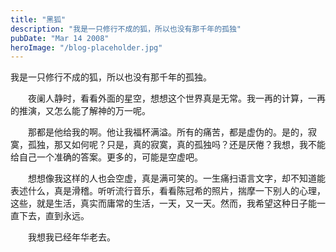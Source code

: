 ```yaml
---
title: "黑狐"
description: "我是一只修行不成的狐，所以也没有那千年的孤独"
pubDate: "Mar 14 2008"
heroImage: "/blog-placeholder.jpg"
---
```

我是一只修行不成的狐，所以也没有那千年的孤独。

　　夜阑人静时，看看外面的星空，想想这个世界真是无常。我一再的计算，一再的推演，又怎么能了解神的万一呢。

　　那都是他给我的啊。他让我福杯满溢。所有的痛苦，都是虚伪的。是的，寂寞，孤独，那又如何呢？只是，真的寂寞，真的孤独吗？还是厌倦？我想，我不能给自己一个准确的答案。更多的，可能是空虚吧。

　　想想像我这样的人也会空虚，真是满可笑的。一生痛扫语言文字，却不知道能表述什么，真是滑稽。听听流行音乐，看看陈冠希的照片，揣摩一下别人的心理，这些，就是生活，真实而庸常的生活，一天，又一天。然而，我希望这种日子能一直下去，直到永远。

　　我想我已经年华老去。
